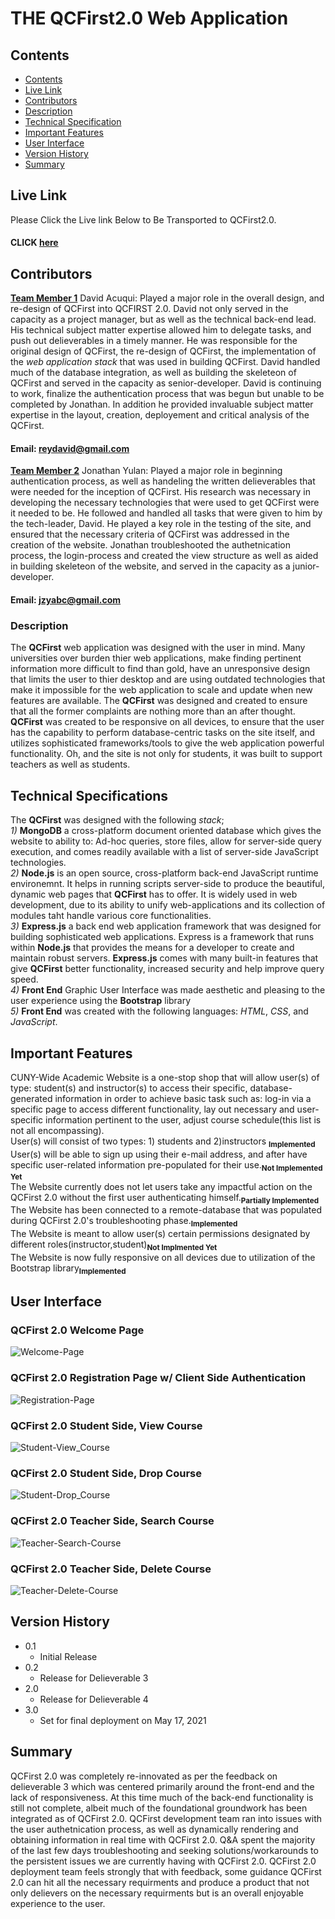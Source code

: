 # THE QCFirst2.0 Web Application

## Contents
* [Contents](#contents)
* [Live Link](#live-link)
* [Contributors](#contributors)
* [Description](#description)
* [Technical Specification](#technical-specification)
* [Important Features](#important-features)
* [User Interface](#user-interface)
* [Version History](#version-history)
* [Summary](#summary)

## Live Link
Please Click the Live link Below to Be Transported to QCFirst2.0.<br>
#### CLICK [here](http://localhost:3000/)

## Contributors
<u>**Team Member 1**</u> David Acuqui: Played a major role in the overall design, and re-design of QCFirst into QCFIRST 2.0. David not only served in the capacity as a project manager, but as well as the technical back-end lead. His technical subject matter expertise allowed him to delegate tasks, and push out delieverables in a timely manner. He was responsible for the original design of QCFirst, the re-design of QCFirst, the implementation of the *web application stack* that was used in building QCFirst. David handled much of the database integration, as well as building the skeleteon of QCFirst and served in the capacity as senior-developer. David is continuing to work, finalize the authentication process that was begun but unable to be completed by Jonathan. In addition he provided invaluable subject matter expertise in the layout, creation, deployement and critical analysis of the QCFirst. <br>
#### Email: reydavid@gmail.com

<u>**Team Member 2**</u> Jonathan Yulan: Played a major role in beginning authentication process, as well as handeling the written delieverables that were needed for the inception of QCFirst. His research was necessary in developing the necessary technologies that were used to get QCFirst were it needed to be. He followed and handled all tasks that were given to him by the tech-leader, David. He played a key role in the testing of the site, and ensured that the necessary criteria of QCFirst was addressed in the creation of the website. Jonathan troubleshooted the authetnication process, the login-process and created the view structure as well as aided in building skeleteon of the website, and served in the capacity as a junior-developer.<br>
#### Email: jzyabc@gmail.com  

### Description 
The **QCFirst** web application was designed with the user in mind. Many universities over burden thier web applications, make finding pertinent information more difficult to find than gold, have an unresponsive design that limits the user to thier desktop and are using outdated technologies that make it impossible for the web application to scale and update when new features are available. The **QCFirst** was designed and created to ensure that all the former complaints are nothing more than an after thought. **QCFirst** was created to be responsive on all devices, to ensure that the user has the capability to perform database-centric tasks on the site itself, and utilizes sophisticated frameworks/tools to give the web application powerful functionality. Oh, and the site is not only for students, it was built to support teachers as well as students. 

## Technical Specifications 
The **QCFirst** was designed with the following *stack*;<br>
 *1)* **MongoDB** a cross-platform document oriented database which gives the website to ability to: Ad-hoc queries, store files, allow for server-side query execution, and comes readily available with a list of server-side JavaScript technologies. <br>
 *2)* **Node.js** is an open source, cross-platform back-end JavaScript runtime environemnt. It helps in running scripts server-side to produce the beautiful, dynamic web pages that **QCFirst** has to offer. It is widely used in web development, due to its ability to unify web-applications and its collection of modules taht handle various core functionalities. <br>
 *3)* **Express.js** a back end web application framework that was designed for building sophisticated web applications. Express is a framework that runs within **Node.js** that provides the means for a developer to create and maintain robust servers. **Express.js** comes with many built-in features that give **QCFirst** better functionality, increased security and help improve query speed. <br>
 *4)* **Front End** Graphic User Interface was made aesthetic and pleasing to the user experience using the **Bootstrap** library<br>
 *5)* **Front End** was created with the following languages: *HTML*, *CSS*, and *JavaScript*.

## Important Features
CUNY-Wide Academic Website is a one-stop shop that will allow user(s) of type: student(s) and instructor(s) to access their specific, database-generated information in order to achieve basic task such as: log-in via a specific page to access different functionality, lay out necessary and user-specific information pertinent to the user, adjust course schedule(this list is not all encompassing).<br>
User(s) will consist of two types: 1) students and 2)instructors <sub>**Implemented**</sub> <br>
User(s) will be able to sign up using their e-mail address, and after have specific user-related information pre-populated for their use.<sub>**Not Implemented Yet**</sub> <br>
The Website currently does not let users take any impactful action on the QCFirst 2.0 without the first user authenticating himself.<sub>**Partially Implemented**</sub> <br>
The Website has been connected to a remote-database that was populated during QCFirst 2.0's troubleshooting phase.<sub>**Implemented**</sub><br>
The Website is meant to allow user(s) certain permissions designated by different roles(instructor,student)<sub>**Not Implmented Yet**</sub><br> 
The Website is now fully responsive on all devices due to utilization of the Bootstrap library<sub>**Implemented**</sub>

## User Interface

### QCFirst 2.0 Welcome Page
![Welcome-Page](https://i.imgur.com/JQB3c4g.png)

### QCFirst 2.0 Registration Page w/ Client Side Authentication
![Registration-Page](https://i.imgur.com/tc8mrqW.png)

### QCFirst 2.0 Student Side, View Course 
![Student-View_Course](https://i.imgur.com/zhXfZnA.png)

### QCFirst 2.0 Student Side, Drop Course 
![Student-Drop_Course](https://i.imgur.com/Mj4dm1I.png)

### QCFirst 2.0 Teacher Side, Search Course
![Teacher-Search-Course](https://i.imgur.com/RiwpuOu.png)

### QCFirst 2.0 Teacher Side, Delete Course 
![Teacher-Delete-Course](https://i.imgur.com/dsbw2f3.png)

## Version History 
* 0.1 
	* Initial Release
* 0.2 
	* Release for Delieverable 3
* 2.0
	* Release for Delieverable 4
* 3.0 
	* Set for final deployment on May 17, 2021 

## Summary 
QCFirst 2.0 was completely re-innovated as per the feedback on delieverable 3 which was centered primarily around the front-end and the lack of responsiveness. At this time much of the back-end functionality is still not complete, albeit much of the foundational groundwork has been integrated as of QCFirst 2.0. QCFirst development team ran into issues with the user authetnication process, as well as dynamically rendering and obtaining information in real time with QCFirst 2.0. Q&A spent the majority of the last few days troubleshooting and seeking solutions/workarounds to the persistent issues we are currently having with QCFirst 2.0. QCFirst 2.0 deployment team feels strongly that with feedback, some guidance QCFirst 2.0 can hit all the necessary requirments and produce a product that not only delievers on the necessary requirments but is an overall enjoyable experience to the user.   
